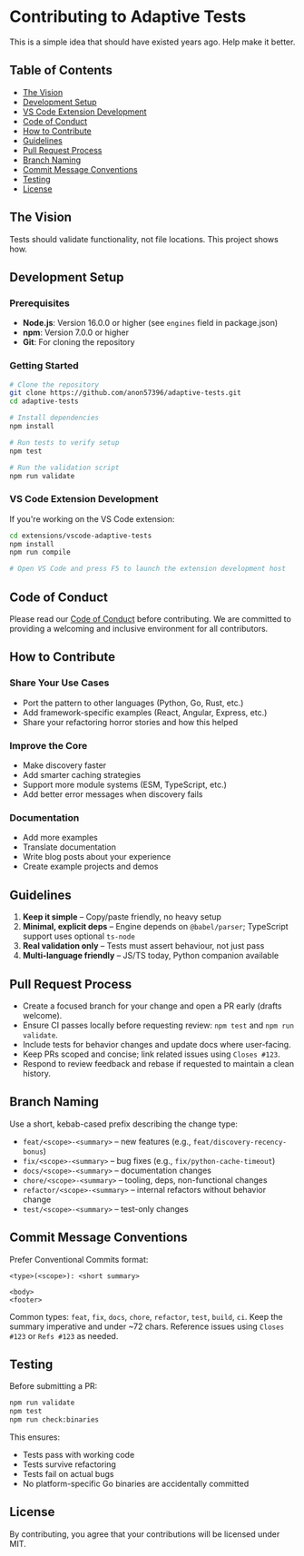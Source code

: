 # Contributing to Adaptive Tests

This is a simple idea that should have existed years ago. Help make it better.

## Table of Contents

- [The Vision](#the-vision)
- [Development Setup](#development-setup)
- [VS Code Extension Development](#vs-code-extension-development)
- [Code of Conduct](#code-of-conduct)
- [How to Contribute](#how-to-contribute)
- [Guidelines](#guidelines)
- [Pull Request Process](#pull-request-process)
- [Branch Naming](#branch-naming)
- [Commit Message Conventions](#commit-message-conventions)
- [Testing](#testing)
- [License](#license)

## The Vision

Tests should validate functionality, not file locations. This project shows how.

## Development Setup

### Prerequisites

- **Node.js**: Version 16.0.0 or higher (see `engines` field in package.json)
- **npm**: Version 7.0.0 or higher
- **Git**: For cloning the repository

### Getting Started

```bash
# Clone the repository
git clone https://github.com/anon57396/adaptive-tests.git
cd adaptive-tests

# Install dependencies
npm install

# Run tests to verify setup
npm test

# Run the validation script
npm run validate
```

### VS Code Extension Development

If you're working on the VS Code extension:

```bash
cd extensions/vscode-adaptive-tests
npm install
npm run compile

# Open VS Code and press F5 to launch the extension development host
```

## Code of Conduct

Please read our [Code of Conduct](CODE_OF_CONDUCT.md) before contributing. We are committed to providing a welcoming and inclusive environment for all contributors.

## How to Contribute

### Share Your Use Cases

- Port the pattern to other languages (Python, Go, Rust, etc.)
- Add framework-specific examples (React, Angular, Express, etc.)
- Share your refactoring horror stories and how this helped

### Improve the Core

- Make discovery faster
- Add smarter caching strategies
- Support more module systems (ESM, TypeScript, etc.)
- Add better error messages when discovery fails

### Documentation

- Add more examples
- Translate documentation
- Write blog posts about your experience
- Create example projects and demos

## Guidelines

1. **Keep it simple** – Copy/paste friendly, no heavy setup
2. **Minimal, explicit deps** – Engine depends on `@babel/parser`; TypeScript support uses optional `ts-node`
3. **Real validation only** – Tests must assert behaviour, not just pass
4. **Multi-language friendly** – JS/TS today, Python companion available

## Pull Request Process

- Create a focused branch for your change and open a PR early (drafts welcome).
- Ensure CI passes locally before requesting review: `npm test` and `npm run validate`.
- Include tests for behavior changes and update docs where user-facing.
- Keep PRs scoped and concise; link related issues using `Closes #123`.
- Respond to review feedback and rebase if requested to maintain a clean history.

## Branch Naming

Use a short, kebab-cased prefix describing the change type:

- `feat/<scope>-<summary>` – new features (e.g., `feat/discovery-recency-bonus`)
- `fix/<scope>-<summary>` – bug fixes (e.g., `fix/python-cache-timeout`)
- `docs/<scope>-<summary>` – documentation changes
- `chore/<scope>-<summary>` – tooling, deps, non-functional changes
- `refactor/<scope>-<summary>` – internal refactors without behavior change
- `test/<scope>-<summary>` – test-only changes

## Commit Message Conventions

Prefer Conventional Commits format:

```
<type>(<scope>): <short summary>

<body>
<footer>
```

Common types: `feat`, `fix`, `docs`, `chore`, `refactor`, `test`, `build`, `ci`.
Keep the summary imperative and under ~72 chars. Reference issues using `Closes #123` or `Refs #123` as needed.

## Testing

Before submitting a PR:

```bash
npm run validate
npm test
npm run check:binaries
```

This ensures:

- Tests pass with working code
- Tests survive refactoring
- Tests fail on actual bugs
- No platform-specific Go binaries are accidentally committed

## License

By contributing, you agree that your contributions will be licensed under MIT.

